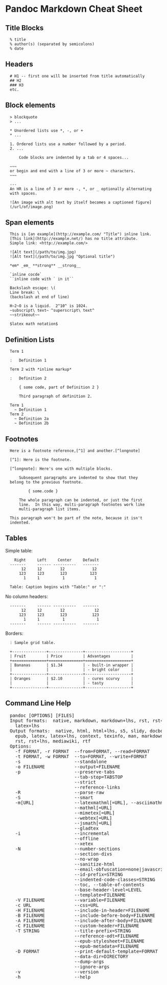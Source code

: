 # Pandoc Markdown Cheat Sheet

<style>
pre {
	margin: 1em;
}
</style>

## Title Blocks

	% title
	% author(s) (separated by semicolons)
	% date

## Headers

	# H1 -- first one will be inserted from title automatically
	## H2
	### H3
	etc.

## Block elements

	> blockquote
	> ...

	* Unordered lists use *, -, or +
	* ...

	1. Ordered lists use a number followed by a period.
	2. ...

		Code blocks are indented by a tab or 4 spaces...

	~~~
	or begin and end with a line of 3 or more ~ characters.
	~~~

	---
	An HR is a line of 3 or more -, *, or _ optionally alternating with spaces.

	![An image with alt text by itself becomes a captioned figure](/url/of/image.png)

## Span elements

	This is [an example](http://example.com/ "Title") inline link.
	[This link](http://example.net/) has no title attribute.
	Simple link: <http://example.com/>

	![Alt text](/path/to/img.jpg)
	![Alt text](/path/to/img.jpg "Optional title")

	*em* _em_ **strong** __strong__

	`inline cocde`
	``inline code with ` in it``

	Backslash escape: \(
	Line break: \
	(backslash at end of line)

	H~2~O is a liquid.  2^10^ is 1024.
	~subscript\ text~ ^superscript\ text^
	~~strikeout~~

	$latex math notation$

## Definition Lists

	Term 1

	:   Definition 1

	Term 2 with *inline markup*

	:   Definition 2

	    { some code, part of Definition 2 }

	    Third paragraph of definition 2.

	Term 1
	  ~ Definition 1
	Term 2
	  ~ Definition 2a
	  ~ Definition 2b

## Footnotes

	Here is a footnote reference,[^1] and another.[^longnote]

	[^1]: Here is the footnote.

	[^longnote]: Here's one with multiple blocks.

		Subsequent paragraphs are indented to show that they
	belong to the previous footnote.

			{ some.code }

		The whole paragraph can be indented, or just the first
		line.  In this way, multi-paragraph footnotes work like
		multi-paragraph list items.

	This paragraph won't be part of the note, because it isn't indented.

## Tables

Simple table:

	  Right     Left     Center     Default
	-------     ------ ----------   -------
	     12     12        12            12
	    123     123       123          123
	      1     1          1             1

	Table: Caption begins with "Table:" or ":"

No column headers:

	-------     ------ ----------   -------
	     12     12        12             12
	    123     123       123           123
	      1     1          1              1
	-------     ------ ----------   -------

Borders:

	: Sample grid table.

	+---------------+---------------+--------------------+
	| Fruit         | Price         | Advantages         |
	+===============+===============+====================+
	| Bananas       | $1.34         | - built-in wrapper |
	|               |               | - bright color     |
	+---------------+---------------+--------------------+
	| Oranges       | $2.10         | - cures scurvy     |
	|               |               | - tasty            |
	+---------------+---------------+--------------------+

## Command Line Help

<pre>pandoc [OPTIONS] [FILES]
Input formats:  native, markdown, markdown+lhs, rst, rst+lhs, html, latex,
  latex+lhs
Output formats:  native, html, html+lhs, s5, slidy, docbook, opendocument, odt,
  epub, latex, latex+lhs, context, texinfo, man, markdown, markdown+lhs, plain,
  rst, rst+lhs, mediawiki, rtf
Options:
  -f FORMAT, -r FORMAT  --from=FORMAT, --read=FORMAT
  -t FORMAT, -w FORMAT  --to=FORMAT, --write=FORMAT
  -s                    --standalone
  -o FILENAME           --output=FILENAME
  -p                    --preserve-tabs
                        --tab-stop=TABSTOP
                        --strict
                        --reference-links
  -R                    --parse-raw
  -S                    --smart
  -m[URL]               --latexmathml[=URL], --asciimathml[=URL]
                        --mathml[=URL]
                        --mimetex[=URL]
                        --webtex[=URL]
                        --jsmath[=URL]
                        --gladtex
  -i                    --incremental
                        --offline
                        --xetex
  -N                    --number-sections
                        --section-divs
                        --no-wrap
                        --sanitize-html
                        --email-obfuscation=none|javascript|references
                        --id-prefix=STRING
                        --indented-code-classes=STRING
                        --toc, --table-of-contents
                        --base-header-level=LEVEL
                        --template=FILENAME
  -V FILENAME           --variable=FILENAME
  -c URL                --css=URL
  -H FILENAME           --include-in-header=FILENAME
  -B FILENAME           --include-before-body=FILENAME
  -A FILENAME           --include-after-body=FILENAME
  -C FILENAME           --custom-header=FILENAME
  -T STRING             --title-prefix=STRING
                        --reference-odt=FILENAME
                        --epub-stylesheet=FILENAME
                        --epub-metadata=FILENAME
  -D FORMAT             --print-default-template=FORMAT
                        --data-dir=DIRECTORY
                        --dump-args
                        --ignore-args
  -v                    --version
  -h                    --help</pre>
